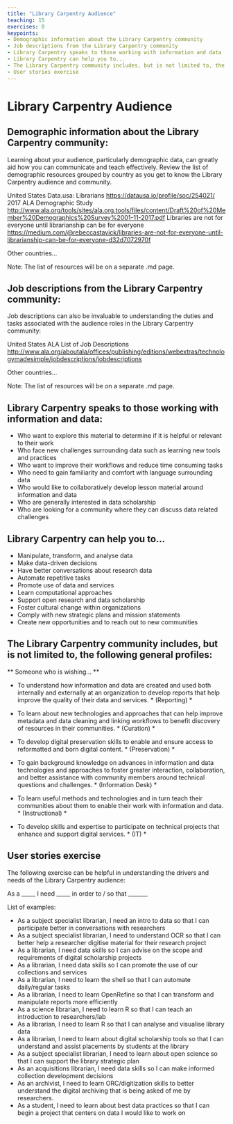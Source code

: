 ```yaml
---
title: "Library Carpentry Audience"
teaching: 15
exercises: 0
keypoints:
- Demographic information about the Library Carpentry community
- Job descriptions from the Library Carpentry community
- Library Carpentry speaks to those working with information and data
- Library Carpentry can help you to...
- The Library Carpentry community includes, but is not limited to, the following general profiles
- User stories exercise
---
```


# Library Carpentry Audience

## Demographic information about the Library Carpentry community:

Learning about your audience, particularly demographic data, can greatly aid how you can communicate and teach effectively. 
Review the list of demographic resources grouped by country as you get to know the Library Carpentry audience and community. 

United States
Data.usa: Librarians
https://datausa.io/profile/soc/254021/
2017 ALA Demographic Study
http://www.ala.org/tools/sites/ala.org.tools/files/content/Draft%20of%20Member%20Demographics%20Survey%2001-11-2017.pdf 
Libraries are not for everyone until librarianship can be for everyone
https://medium.com/@rebeccastavick/libraries-are-not-for-everyone-until-librarianship-can-be-for-everyone-d32d7072970f 

Other countries...

Note: The list of resources will be on a separate .md page.

## Job descriptions from the Library Carpentry community:

Job descriptions can also be invaluable to understanding the duties and tasks associated with the audience roles in the 
Library Carpentry community:

United States
ALA List of Job Descriptions 
http://www.ala.org/aboutala/offices/publishing/editions/webextras/technologymadesimple/jobdescriptions/jobdescriptions 

Other countries...

Note: The list of resources will be on a separate .md page.

## Library Carpentry speaks to those working with information and data:

* Who want to explore this material to determine if it is helpful or relevant to their work
* Who face new challenges surrounding data such as learning new tools and practices
* Who want to improve their workflows and reduce time consuming tasks
* Who need to gain familiarity and comfort with language surrounding data
* Who would like to collaboratively develop lesson material around information and data
* Who are generally interested in data scholarship 
* Who are looking for a community where they can discuss data related challenges

## Library Carpentry can help you to...

* Manipulate, transform, and analyse data
* Make data-driven decisions
* Have better conversations about research data
* Automate repetitive tasks
* Promote use of data and services
* Learn computational approaches
* Support open research and data scholarship
* Foster cultural change within organizations
* Comply with new strategic plans and mission statements
* Create new opportunities and to reach out to new communities

## The Library Carpentry community includes, but is not limited to, the following general profiles:

** Someone who is wishing… **

* To understand how information and data are created and used both internally and externally at an organization to 
develop reports that help improve the quality of their data and services. * (Reporting) *

* To learn about new technologies and approaches that can help improve metadata and data cleaning and linking workflows 
to benefit discovery of resources in their communities. * (Curation) *

* To develop digital preservation skills to enable and ensure access to reformatted and born digital content. * (Preservation) *

* To gain background knowledge on advances in information and data technologies and approaches to foster greater interaction, 
collaboration, and better assistance with community members around technical questions and challenges. * (Information Desk) *

* To learn useful methods and technologies and in turn teach their communities about them to enable their work with 
information and data. * (Instructional) *

* To develop skills and expertise to participate on technical projects that enhance and support digital services. * (IT) *

## User stories exercise

The following exercise can be helpful in understanding the drivers and needs of the Library Carpentry audience:

As a _____ I need _____ in order to / so that  _______

List of examples:

* As a subject specialist librarian, I need an intro to data so that I can participate better in conversations with researchers
* As a subject specialist librarian, I need to understand OCR so that I can better help a researcher digitise material for their research project
* As a librarian, I need data skills so I can advise on the scope and requirements of digital scholarship projects
* As a librarian, I need data skills so I can promote the use of our collections and services
* As a librarian, I need to learn the shell so that I can automate daily/regular tasks 
* As a librarian, I need to learn OpenRefine so that I can transform and manipulate reports more efficiently
* As a science librarian, I need to learn R so that I can teach an introduction to researchers/lab
* As a librarian, I need to learn R so that I can analyse and visualise library data
* As a librarian, I need to learn about digital scholarship tools so that I can understand and assist placements by students at the library
* As a subject specialist librarian, I need to learn about open science so that I can support the library strategic plan 
* As an acquisitions librarian, I need data skills so I can make informed collection development decisions
* As an archivist, I need to learn ORC/digitization skills to better understand the digital archiving that is being asked of me by researchers. 
* As a student, I need to learn about best data practices so that I can begin a project that centers on data I would like to work on
